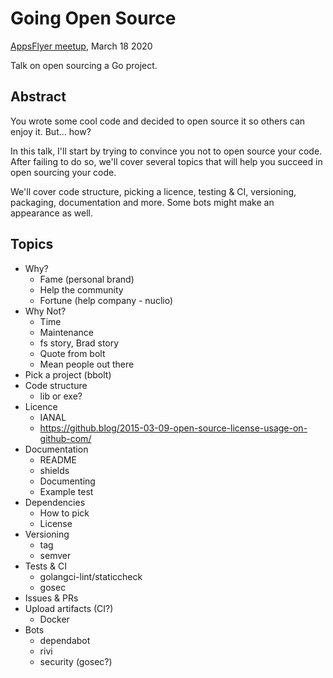 # Going Open Source
[AppsFlyer meetup][meetup], March 18 2020

Talk on open sourcing a Go project.

## Abstract

You wrote some cool code and decided to open source it so others can enjoy it. But... how?

In this talk, I'll start by trying to convince you not to open source your code. After failing to do so, we'll cover several topics that will help you succeed in open sourcing your code.

We'll cover code structure, picking a licence, testing & CI, versioning, packaging, documentation and more. Some bots might make an appearance as well.

## Topics
- Why?
    - Fame (personal brand)
    - Help the community
    - Fortune (help company - nuclio)
- Why Not?
    - Time
    - Maintenance
	- fs story, Brad story
	- Quote from bolt
    - Mean people out there
- Pick a project (bbolt)
- Code structure
    - lib or exe?
- Licence
    - IANAL
    - https://github.blog/2015-03-09-open-source-license-usage-on-github-com/
- Documentation
    - README
	- shields
    - Documenting
	- Example test
- Dependencies
    - How to pick
    - License
- Versioning 
    - tag
    - semver
- Tests & CI
    - golangci-lint/staticcheck
    - gosec
- Issues & PRs
- Upload artifacts (CI?)
    - Docker 
- Bots
    - dependabot
    - rivi
    - security (gosec?)

[meetup]: https://www.meetup.com/AppsFlyer/events/268055610/
